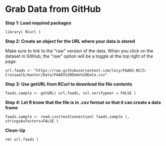 # Grab Data from GitHub

**Step 1: Load required packages**

~~~
library( RCurl )
~~~

**Step 2: Create an object for the URL where your data is stored**

Make sure to link to the "raw" version of the data. When you click on the dataset in GitHub, the "raw" option will be a toggle at the top right of the page.

~~~
url.faads <- "https://raw.githubusercontent.com/lecy/FAADS-NCCS-Crosswalk/master/Data/FAADS%20Demo%20Data.csv"
~~~

**Step 3: Use getURL from RCurl to download the file contents**

~~~
faads.sample <- getURL( url.faads, ssl.verifypeer = FALSE )
~~~

**Step 4: Let R know that the file is in .csv format so that it can create a data frame**

~~~
faads.sample <- read.csv(textConnection( faads.sample ), stringsAsFactors=FALSE )  
~~~

**Clean-Up**

~~~
rm( url.faads )
~~~
